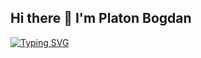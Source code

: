 ## Hi there 👋 I'm Platon Bogdan
[![Typing SVG](https://readme-typing-svg.herokuapp.com?color=%1763BHFC&lines=I+learn+programming+and+development)](https://git.io/typing-svg)

